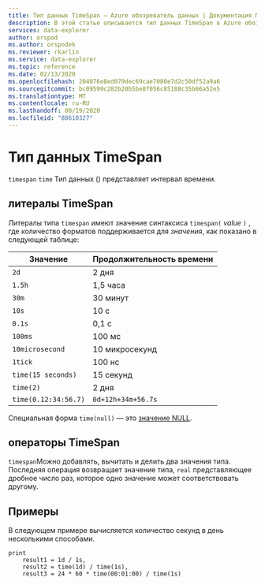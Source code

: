 ```yaml
---
title: Тип данных TimeSpan — Azure обозреватель данных | Документация Майкрософт
description: В этой статье описывается тип данных TimeSpan в Azure обозреватель данных.
services: data-explorer
author: orspod
ms.author: orspodek
ms.reviewer: rkarlin
ms.service: data-explorer
ms.topic: reference
ms.date: 02/13/2020
ms.openlocfilehash: 204076e8ed079dec69cae7080e7d2c50df52a9a6
ms.sourcegitcommit: bc09599c282b20b5be8f056c85188c35b66a52e5
ms.translationtype: MT
ms.contentlocale: ru-RU
ms.lasthandoff: 08/19/2020
ms.locfileid: "88610327"
---
```

# <a name="the-timespan-data-type"></a>Тип данных TimeSpan

`timespan` `time` Тип данных () представляет интервал времени.

## <a name="timespan-literals"></a>литералы TimeSpan

Литералы типа `timespan` имеют значение синтаксиса `timespan(` *value* `)` , где количество форматов поддерживается для *значения*, как показано в следующей таблице:

|Значение|Продолжительность времени|
---|---
`2d`|2 дня
`1.5h`|1,5 часа
`30m`|30 минут
`10s`|10 с
`0.1s`|0,1 с
`100ms`| 100 мс
`10microsecond`|10 микросекунд
`1tick`|100 нс
`time(15 seconds)`|15 секунд
`time(2)`| 2 дня
`time(0.12:34:56.7)`|`0d+12h+34m+56.7s`

Специальная форма `time(null)` — это [значение NULL](null-values.md).

## <a name="timespan-operators"></a>операторы TimeSpan

`timespan`Можно добавлять, вычитать и делить два значения типа.
Последняя операция возвращает значение типа, `real` представляющее дробное число раз, которое одно значение может соответствовать другому.

## <a name="examples"></a>Примеры

В следующем примере вычисляется количество секунд в день несколькими способами.

```kusto
print
    result1 = 1d / 1s,
    result2 = time(1d) / time(1s),
    result3 = 24 * 60 * time(00:01:00) / time(1s)
```